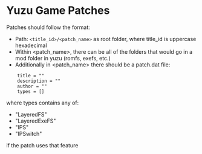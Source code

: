 # Yuzu Game Patches

Patches should follow the format:
- Path: `<title_id>/<patch_name>` as root folder, where title_id is uppercase hexadecimal
- Within <patch_name>, there can be all of the folders that would go in a mod folder in yuzu (romfs, exefs, etc.)
- Additionally in <patch_name> there should be a patch.dat file:

```
    title = ""
    description = ""
    author = ""
    types = []
```

where types contains any of:
- "LayeredFS"
- "LayeredExeFS"
- "IPS"
- "IPSwitch"

if the patch uses that feature